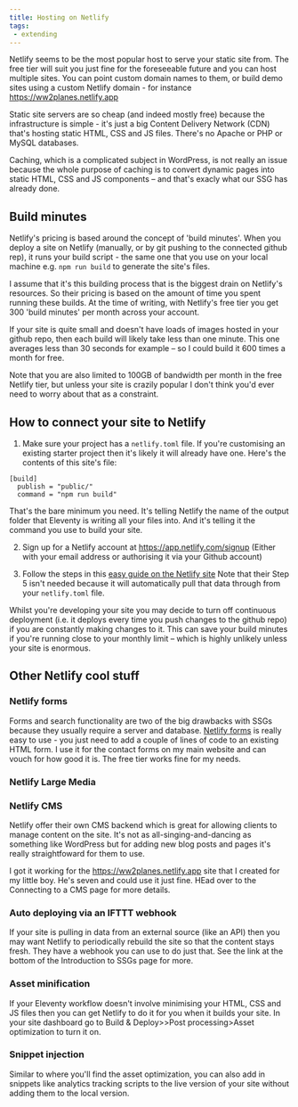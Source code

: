 ```yaml
---
title: Hosting on Netlify
tags: 
 - extending
---
```


Netlify seems to be the most popular host to serve your static site from. The free tier will suit you just fine for the foreseeable future and you can host multiple sites. You can point custom domain names to them, or build demo sites using a custom Netlify domain - for instance https://ww2planes.netlify.app

Static site servers are so cheap (and indeed mostly free) because the infrastructure is simple - it's just a big Content Delivery Network (CDN) that's hosting static HTML, CSS and JS files. There's no Apache or PHP or MySQL databases. 

Caching, which is a complicated subject in WordPress, is not really an issue because the whole purpose of caching is to convert dynamic pages into static HTML, CSS and JS components – and that's exacly what our SSG has already done.

## Build minutes

Netlify's pricing is based around the concept of 'build minutes'. When you deploy a site on Netlify (manually, or by git pushing to the connected github rep), it runs your build script - the same one that you use on your local machine e.g. `npm run build` to generate the site's files.

I assume that it's this building process that is the biggest drain on Netlify's resources. So their pricing is based on the amount of time you spent running these builds. At the time of writing, with Netlify's free tier you get 300 'build minutes' per month across your account. 

If your site is quite small and doesn't have loads of images hosted in your github repo, then each build will likely take less than one minute. This one averages less than 30 seconds for example – so I could build it 600 times a month for free.

Note that you are also limited to 100GB of bandwidth per month in the free Netlify tier, but unless your site is crazily popular I don't think you'd ever need to worry about that as a constraint.

## How to connect your site to Netlify
1. Make sure your project has a `netlify.toml` file. If you're customising an existing starter project then it's likely it will already have one. Here's the contents of this site's file:

```
[build]
  publish = "public/"
  command = "npm run build"
```

That's the bare minimum you need. It's telling Netlify the name of the output folder that Eleventy is writing all your files into. And it's telling it the command you use to build your site. 

2. Sign up for a Netlify account at https://app.netlify.com/signup (Either with your email address or authorising it via your Github account)

3. Follow the steps in this [easy guide on the Netlify site](https://www.netlify.com/blog/2016/09/29/a-step-by-step-guide-deploying-on-netlify/) Note that their Step 5 isn't needed because it will automatically pull that data through from your `netlify.toml` file.

Whilst you're developing your site you may decide to turn off continuous deployment (i.e. it deploys every time you push changes to the github repo) if you are constantly making changes to it. This can save your build minutes if you're running close to your monthly limit – which is highly unlikely unless your site is enormous.

## Other Netlify cool stuff

### Netlify forms
Forms and search functionality are two of the big drawbacks with SSGs because they usually require a server and database. [Netlify forms](https://www.netlify.com/products/forms/) is really easy to use - you just need to add a couple of lines of code to an existing HTML form. I use it for the contact forms on my main website and can vouch for how good it is. The free tier works fine for my needs.

### Netlify Large Media

### Netlify CMS
Netlify offer their own CMS backend which is great for allowing clients to manage content on the site. It's not as all-singing-and-dancing as something like WordPress but for adding new blog posts and pages it's really straightfoward for them to use.

I got it working for the https://ww2planes.netlify.app site that I created for my little boy. He's seven and could use it just fine. HEad over to the Connecting to a CMS page for more details.

### Auto deploying via an IFTTT webhook
If your site is pulling in data from an external source (like an API) then you may want Netlify to periodically rebuild the site so that the content stays fresh. They have a webhook you can use to do just that. See the link at the bottom of the Introduction to SSGs page for more.

### Asset minification
If your Eleventy workflow doesn't involve minimising your HTML, CSS and JS files then you can get Netlify to do it for you when it builds your site. In your site dashboard go to Build & Deploy>>Post processing>Asset optimization to turn it on. 

### Snippet injection
Similar to where you'll find the asset optimization, you can also add in snippets like analytics tracking scripts to the live version of your site without adding them to the local version. 


